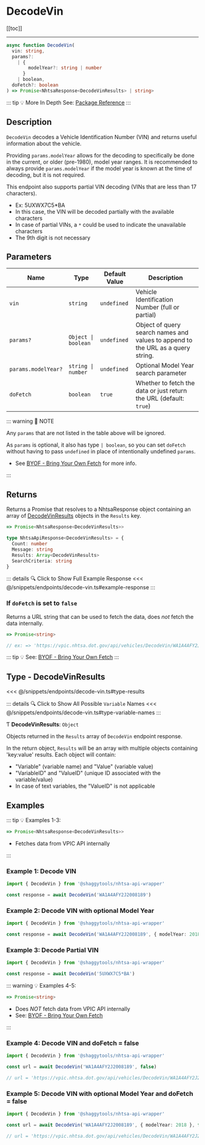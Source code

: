 # DecodeVin

[[toc]]

---

```typescript
async function DecodeVin(
  vin: string,
  params?:
    | {
        modelYear?: string | number
      }
    | boolean,
  doFetch?: boolean
) => Promise<NhtsaResponse<DecodeVinResults> | string>
```

::: tip :bulb: More In Depth
See: [Package Reference](../../typedoc/modules/api_endpoints_DecodeVin)
:::

## Description

`DecodeVin` decodes a Vehicle Identification Number (VIN) and returns useful information about
the vehicle.

Providing `params.modelYear` allows for the decoding to specifically be done in the current, or
older (pre-1980), model year ranges. It is recommended to always provide `params.modelYear` if
the model year is known at the time of decoding, but it is not required.

This endpoint also supports partial VIN decoding (VINs that are less than 17 characters).

- Ex: 5UXWX7C5\*BA
- In this case, the VIN will be decoded partially with the available characters
- In case of partial VINs, a `*` could be used to indicate the unavailable characters
- The 9th digit is not necessary

## Parameters

| Name                | Type                 | Default Value | Description                                                                     |
| ------------------- | -------------------- | ------------- | ------------------------------------------------------------------------------- |
| `vin`               | `string`             | `undefined`   | Vehicle Identification Number (full or partial)                                 |
| `params?`           | `Object \| boolean ` | `undefined`   | Object of query search names and values to append to the URL as a query string. |
| `params.modelYear?` | `string \| number`   | `undefined`   | Optional Model Year search parameter                                            |
| `doFetch`           | `boolean`            | `true`        | Whether to fetch the data or just return the URL (default: `true`)              |

::: warning 📝 NOTE

Any `params` that are not listed in the table above will be ignored.

As `params` is optional, it also has type `| boolean`, so you can set `doFetch` without
having to pass `undefined` in place of intentionally undefined `params`.

- See [BYOF - Bring Your Own Fetch](../../guide/bring-your-own-fetch.md#option-1-set-dofetch-to-false)
  for more info.

:::

## Returns

Returns a Promise that resolves to a NhtsaResponse object containing an array of
[DecodeVinResults](#type-decodevinresults) objects in the `Results` key.

```typescript
=> Promise<NhtsaResponse<DecodeVinResults>>
```

```typescript
type NhtsaApiResponse<DecodeVinResults> = {
  Count: number
  Message: string
  Results: Array<DecodeVinResults>
  SearchCriteria: string
}
```

::: details :mag: Click to Show Full Example Response
<<< @/snippets/endpoints/decode-vin.ts#example-response
:::

### If `doFetch` is set to `false`

Returns a URL string that can be used to fetch the data, does _not_ fetch the data internally.

```typescript
=> Promise<string>

// ex: => 'https://vpic.nhtsa.dot.gov/api/vehicles/DecodeVin/WA1A4AFY2J2008189?format=json'
```

::: tip :bulb: See: [BYOF - Bring Your Own Fetch](../../guide/bring-your-own-fetch.md#option-1-set-dofetch-to-false)
:::

## Type - DecodeVinResults

<<< @/snippets/endpoints/decode-vin.ts#type-results

::: details :mag: Click to Show All Possible `Variable` Names
<<< @/snippets/endpoints/decode-vin.ts#type-variable-names
:::

Ƭ **DecodeVinResults**: `Object`

Objects returned in the `Results` array of `DecodeVin` endpoint response.

In the return object, `Results` will be an array with multiple objects containing 'key:value'
results. Each object will contain:

- "Variable" (variable name) and "Value" (variable value)
- "VariableID" and "ValueID" (unique ID associated with the variable/value)
- In case of text variables, the "ValueID" is not applicable

## Examples

::: tip :bulb: Examples 1-3:

```typescript
=> Promise<NhtsaResponse<DecodeVinResults>>
```

- Fetches data from VPIC API internally

:::

### Example 1: Decode VIN

```ts
import { DecodeVin } from '@shaggytools/nhtsa-api-wrapper'

const response = await DecodeVin('WA1A4AFY2J2008189')
```

### Example 2: Decode VIN with optional Model Year

```ts
import { DecodeVin } from '@shaggytools/nhtsa-api-wrapper'

const response = await DecodeVin('WA1A4AFY2J2008189', { modelYear: 2018 })
```

### Example 3: Decode Partial VIN

```ts
import { DecodeVin } from '@shaggytools/nhtsa-api-wrapper'

const response = await DecodeVin('5UXWX7C5*BA')
```

::: warning :bulb: Examples 4-5:

```typescript
=> Promise<string>
```

- Does _NOT_ fetch data from VPIC API internally
- See: [BYOF - Bring Your Own Fetch](../../guide/bring-your-own-fetch.md#option-1-set-dofetch-to-false)

:::

### Example 4: Decode VIN and doFetch = false

```ts
import { DecodeVin } from '@shaggytools/nhtsa-api-wrapper'

const url = await DecodeVin('WA1A4AFY2J2008189', false)

// url = 'https://vpic.nhtsa.dot.gov/api/vehicles/DecodeVin/WA1A4AFY2J2008189?format=json'
```

### Example 5: Decode VIN with optional Model Year and doFetch = false

```ts
import { DecodeVin } from '@shaggytools/nhtsa-api-wrapper'

const url = await DecodeVin('WA1A4AFY2J2008189', { modelYear: 2018 }, false)

// url = 'https://vpic.nhtsa.dot.gov/api/vehicles/DecodeVin/WA1A4AFY2J2008189?modelYear=2018&format=json'
```
